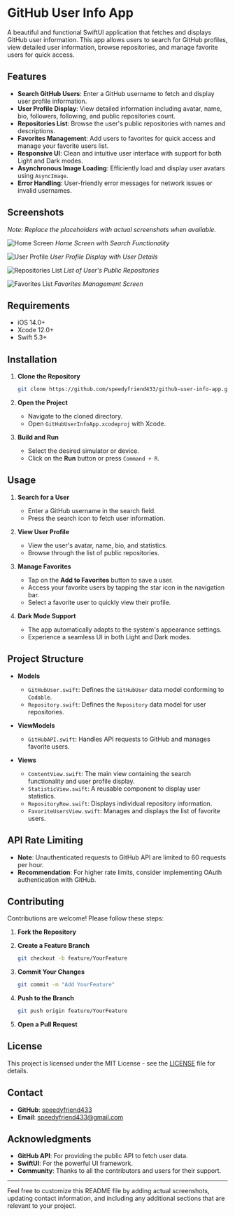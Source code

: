 # GitHub User Info App

A beautiful and functional SwiftUI application that fetches and displays GitHub user information. This app allows users to search for GitHub profiles, view detailed user information, browse repositories, and manage favorite users for quick access.

## Features

- **Search GitHub Users**: Enter a GitHub username to fetch and display user profile information.
- **User Profile Display**: View detailed information including avatar, name, bio, followers, following, and public repositories count.
- **Repositories List**: Browse the user's public repositories with names and descriptions.
- **Favorites Management**: Add users to favorites for quick access and manage your favorite users list.
- **Responsive UI**: Clean and intuitive user interface with support for both Light and Dark modes.
- **Asynchronous Image Loading**: Efficiently load and display user avatars using `AsyncImage`.
- **Error Handling**: User-friendly error messages for network issues or invalid usernames.

## Screenshots

*Note: Replace the placeholders with actual screenshots when available.*

![Home Screen](https://github.com/user-attachments/assets/ec557092-bfe2-4a7c-b23d-7a00f3c18049)
*Home Screen with Search Functionality*

![User Profile](https://github.com/user-attachments/assets/62b071b7-731d-41d3-91e2-81671ddddb3c)
*User Profile Display with User Details*

![Repositories List](https://github.com/user-attachments/assets/f707f310-03c3-4f2f-b35b-b672d7af410b)
*List of User's Public Repositories*

![Favorites List](https://github.com/user-attachments/assets/0055ed76-905a-4ed5-b5de-3792742391b5)
*Favorites Management Screen*

## Requirements

- iOS 14.0+
- Xcode 12.0+
- Swift 5.3+

## Installation

1. **Clone the Repository**

   ```bash
   git clone https://github.com/speedyfriend433/github-user-info-app.git
   ```

2. **Open the Project**

   - Navigate to the cloned directory.
   - Open `GitHubUserInfoApp.xcodeproj` with Xcode.

3. **Build and Run**

   - Select the desired simulator or device.
   - Click on the **Run** button or press `Command + R`.

## Usage

1. **Search for a User**

   - Enter a GitHub username in the search field.
   - Press the search icon to fetch user information.

2. **View User Profile**

   - View the user's avatar, name, bio, and statistics.
   - Browse through the list of public repositories.

3. **Manage Favorites**

   - Tap on the **Add to Favorites** button to save a user.
   - Access your favorite users by tapping the star icon in the navigation bar.
   - Select a favorite user to quickly view their profile.

4. **Dark Mode Support**

   - The app automatically adapts to the system's appearance settings.
   - Experience a seamless UI in both Light and Dark modes.

## Project Structure

- **Models**
  - `GitHubUser.swift`: Defines the `GitHubUser` data model conforming to `Codable`.
  - `Repository.swift`: Defines the `Repository` data model for user repositories.

- **ViewModels**
  - `GitHubAPI.swift`: Handles API requests to GitHub and manages favorite users.

- **Views**
  - `ContentView.swift`: The main view containing the search functionality and user profile display.
  - `StatisticView.swift`: A reusable component to display user statistics.
  - `RepositoryRow.swift`: Displays individual repository information.
  - `FavoriteUsersView.swift`: Manages and displays the list of favorite users.

## API Rate Limiting

- **Note**: Unauthenticated requests to GitHub API are limited to 60 requests per hour.
- **Recommendation**: For higher rate limits, consider implementing OAuth authentication with GitHub.

## Contributing

Contributions are welcome! Please follow these steps:

1. **Fork the Repository**
2. **Create a Feature Branch**

   ```bash
   git checkout -b feature/YourFeature
   ```

3. **Commit Your Changes**

   ```bash
   git commit -m "Add YourFeature"
   ```

4. **Push to the Branch**

   ```bash
   git push origin feature/YourFeature
   ```

5. **Open a Pull Request**

## License

This project is licensed under the MIT License - see the [LICENSE](LICENSE) file for details.

## Contact

- **GitHub**: [speedyfriend433](https://github.com/speedyfriend433)
- **Email**: speedyfriend433@gmail.com

## Acknowledgments

- **GitHub API**: For providing the public API to fetch user data.
- **SwiftUI**: For the powerful UI framework.
- **Community**: Thanks to all the contributors and users for their support.

---

Feel free to customize this README file by adding actual screenshots, updating contact information, and including any additional sections that are relevant to your project.
